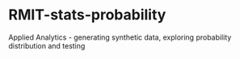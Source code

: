 # RMIT-stats-probability
Applied Analytics - generating synthetic data, exploring probability distribution and testing
